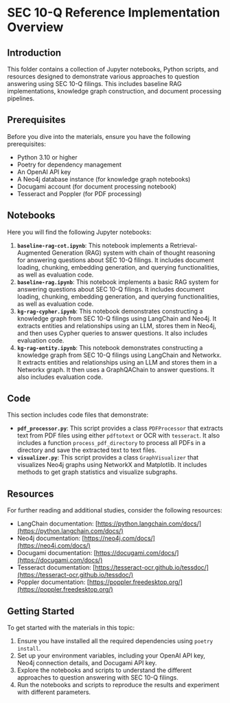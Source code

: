 # SEC 10-Q Reference Implementation Overview

## Introduction
This folder contains a collection of Jupyter notebooks, Python scripts, and resources designed to demonstrate various approaches to question answering using SEC 10-Q filings. This includes baseline RAG implementations, knowledge graph construction, and document processing pipelines.

## Prerequisites
Before you dive into the materials, ensure you have the following prerequisites:
- Python 3.10 or higher
- Poetry for dependency management
- An OpenAI API key
- A Neo4j database instance (for knowledge graph notebooks)
- Docugami account (for document processing notebook)
- Tesseract and Poppler (for PDF processing)

## Notebooks
Here you will find the following Jupyter notebooks:
1.  **`baseline-rag-cot.ipynb`**: This notebook implements a Retrieval-Augmented Generation (RAG) system with chain of thought reasoning for answering questions about SEC 10-Q filings. It includes document loading, chunking, embedding generation, and querying functionalities, as well as evaluation code.
2.  **`baseline-rag.ipynb`**: This notebook implements a basic RAG system for answering questions about SEC 10-Q filings. It includes document loading, chunking, embedding generation, and querying functionalities, as well as evaluation code.
3.  **`kg-rag-cypher.ipynb`**: This notebook demonstrates constructing a knowledge graph from SEC 10-Q filings using LangChain and Neo4j. It extracts entities and relationships using an LLM, stores them in Neo4j, and then uses Cypher queries to answer questions. It also includes evaluation code.
4.  **`kg-rag-entity.ipynb`**: This notebook demonstrates constructing a knowledge graph from SEC 10-Q filings using LangChain and Networkx. It extracts entities and relationships using an LLM and stores them in a Networkx graph. It then uses a GraphQAChain to answer questions. It also includes evaluation code.

## Code
This section includes code files that demonstrate:
-   **`pdf_processor.py`**: This script provides a class `PDFProcessor` that extracts text from PDF files using either `pdftotext` or OCR with `tesseract`. It also includes a function `process_pdf_directory` to process all PDFs in a directory and save the extracted text to text files.
-   **`visualizer.py`**: This script provides a class `GraphVisualizer` that visualizes Neo4j graphs using NetworkX and Matplotlib. It includes methods to get graph statistics and visualize subgraphs.

## Resources
For further reading and additional studies, consider the following resources:
- LangChain documentation: [https://python.langchain.com/docs/](https://python.langchain.com/docs/)
- Neo4j documentation: [https://neo4j.com/docs/](https://neo4j.com/docs/)
- Docugami documentation: [https://docugami.com/docs/](https://docugami.com/docs/)
- Tesseract documentation: [https://tesseract-ocr.github.io/tessdoc/](https://tesseract-ocr.github.io/tessdoc/)
- Poppler documentation: [https://poppler.freedesktop.org/](https://poppler.freedesktop.org/)

## Getting Started
To get started with the materials in this topic:
1. Ensure you have installed all the required dependencies using `poetry install`.
2. Set up your environment variables, including your OpenAI API key, Neo4j connection details, and Docugami API key.
3. Explore the notebooks and scripts to understand the different approaches to question answering with SEC 10-Q filings.
4. Run the notebooks and scripts to reproduce the results and experiment with different parameters.
